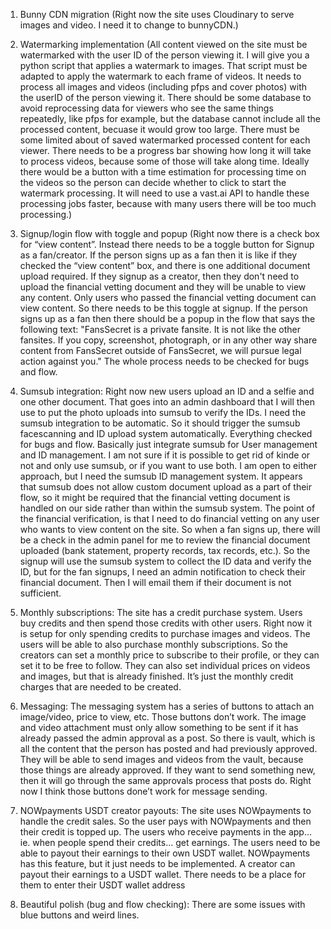 
1. Bunny CDN migration (Right now the site uses Cloudinary to serve images and video. I need it to change to bunnyCDN.) 

2. Watermarking implementation (All content viewed on the site must be watermarked with the user ID of the person viewing it. I will give you a python script that applies a watermark to images. That script must be adapted to apply the watermark to each frame of videos. It needs to process all images and videos (including pfps and cover photos) with the userID of the person viewing it. There should be some database to avoid reprocessing data for viewers who see the same things repeatedly, like pfps for example, but the database cannot include all the processed content, becuase it would grow too large. There must be some limited about of saved watermarked processed content for each viewer. There needs to be a progress bar showing how long it will take to process videos, because some of those will take along time. Ideally there would be a button with a time estimation for processing time on the videos so the person can decide whether to click to start the watermark processing. It will need to use a vast.ai API to handle these processing jobs faster, because with many users there will be too much processing.) 

3. Signup/login flow with toggle and popup (Right now there is a check box for “view content”. Instead there needs to be a toggle button for Signup as a fan/creator. If the person signs up as a fan then it is like if they checked the “view content” box, and there is one additional document upload required. If they signup as a creator, then they don't need to upload the financial vetting document and they will be unable to view any content. Only users who passed the financial vetting document can view content. So there needs to be this toggle at signup. If the person signs up as a fan then there should be a popup in the flow that says the following text: "FansSecret is a private fansite. It is not like the other fansites. If you copy, screenshot, photograph, or in any other way share content from FansSecret outside of FansSecret, we will pursue legal action against you." The whole process needs to be checked for bugs and flow. 

4. Sumsub integration: Right now new users upload an ID and a selfie and one other document. That goes into an admin dashboard that I will then use to put the photo uploads into sumsub to verify the IDs. I need the sumsub integration to be automatic. So it should trigger the sumsub facescanning and ID upload system automatically. Everything checked for bugs and flow. Basically just integrate sumsub for User management and ID management. I am not sure if it is possible to get rid of kinde or not and only use sumsub, or if you want to use both. I am open to either approach, but I need the sumsub ID management system. It appears that sumsub does not allow custom document upload as a part of their flow, so it might be required that the financial vetting document is handled on our side rather than within the sumsub system. The point  of the financial verification, is that I need to do financial vetting on any user who wants to view content on the site. So when a fan signs up, there will be a check in the admin panel for me to review the financial document uploaded (bank statement, property records, tax records, etc.). So the signup will use the sumsub system to collect the ID data and verify the ID, but for the fan signups, I need an admin notification to check their financial document. Then I will email them if their document is not sufficient. 

5. Monthly subscriptions: The site has a credit purchase system. Users buy credits and then spend those credits with other users. Right now it is setup for only spending credits to purchase images and videos. The users will be able to also purchase monthly subscriptions. So the creators can set a monthly price to subscribe to their profile, or they can set it to be free to follow. They can also set individual prices on videos and images, but that is already finished. It’s just the monthly credit charges that are needed to be created. 

6. Messaging: The messaging system has a series of buttons to attach an image/video, price to view, etc. Those buttons don’t work. The image and video attachment must only allow something to be sent if it has already passed the admin approval as a post. So there is vault, which is all the content that the person has posted and had previously approved. They will be able to send images and videos from the vault, because those things are already approved. If they want to send something new, then it will go through the same approvals process that posts do. Right now I think those buttons done’t work for message sending. 

7. NOWpayments USDT creator payouts: The site uses NOWpayments to handle the credit sales. So the user pays with NOWpayments and then their credit is topped up. The users who receive payments in the app… ie. when people spend their credits… get earnings. The users need to be able to payout their earnings to their own USDT wallet. NOWpayments has this feature, but it just needs to be implemented. A creator can payout their earnings to a USDT wallet. There needs to be a place for them to enter their USDT wallet address 

8. Beautiful polish (bug and flow checking): There are some issues with blue buttons and weird lines.
